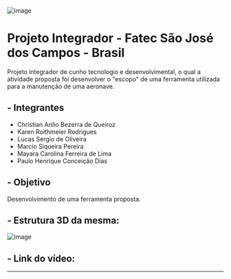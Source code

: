 ![image](https://github.com/lucaskkergg/-proj_int_1_sem_2020_grupo_d_manutt-/blob/master/Git_img/%C3%ADndicesadfasdf.png)

# Projeto Integrador - Fatec São José dos Campos - Brasil

Projeto integrador de cunho tecnologio e desenvolvimental, o qual a atividade proposta foi desenvolver o "escopo" de uma ferramenta utilizada para a manutenção de uma aeronave.

## - Integrantes
* Christian Arilio Bezerra de Queiroz
* Karen Roithmeier Rodrigues
* Lucas Sergio de Oliveira
* Marcio Siqueira Pereira
* Mayara Carolina Ferreira de Lima
* Paulo Henrique Conceição Dias

## - Objetivo

Desenvolvimento de uma ferramenta proposta.

## - Estrutura 3D da mesma:

![image](https://github.com/lucaskkergg/-proj_int_1_sem_2020_grupo_d_manutt-/blob/master/Git_img/Imagem1twert.png)


 ## - Link do vídeo:
 
 ---------------------------------------------------------------------------------------------------------

